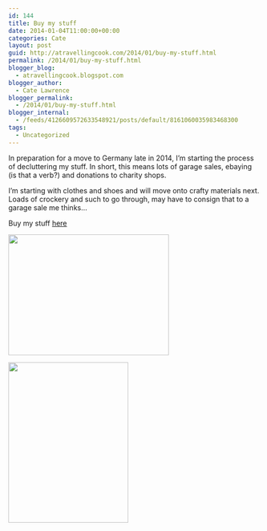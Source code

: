 ```yaml
---
id: 144
title: Buy my stuff
date: 2014-01-04T11:00:00+00:00
categories: Cate
layout: post
guid: http://atravellingcook.com/2014/01/buy-my-stuff.html
permalink: /2014/01/buy-my-stuff.html
blogger_blog:
  - atravellingcook.blogspot.com
blogger_author:
  - Cate Lawrence
blogger_permalink:
  - /2014/01/buy-my-stuff.html
blogger_internal:
  - /feeds/4126609572633548921/posts/default/8161060035983468300
tags:
  - Uncategorized
---
```

In preparation for a move to Germany late in 2014, I&#8217;m starting the process of decluttering my stuff. In short, this means lots of garage sales, ebaying (is that a verb?) and donations to charity shops.

I&#8217;m starting with clothes and shoes and will move onto crafty materials next. Loads of crockery and such to go through, may have to consign that to a garage sale me thinks&#8230;



Buy my stuff [here](http://www.ebay.com.au/sch/funky_cate/m.html?item=141157050956&_uhb=1&pt=AU_Womens_Clothing_2&hash=item20dd9daa4c&rt=nc&_trksid=p2047675.l2562)


  <a  href="http://1.bp.blogspot.com/-38FKKkmH7AM/UsfZPer3-mI/AAAAAAAAH4U/mvnkifdlSxQ/s1600/11747098046_77fd78de62_c.jpg"><img src="http://1.bp.blogspot.com/-38FKKkmH7AM/UsfZPer3-mI/AAAAAAAAH4U/mvnkifdlSxQ/s320/11747098046_77fd78de62_c.jpg" alt="" width="320" height="241" border="0" /></a>









  <a  href="http://1.bp.blogspot.com/--mFnFYmT31U/Usfa7V3kn8I/AAAAAAAAH4g/yyVdBNe1jGM/s1600/IMG_1512.jpg"><img src="http://1.bp.blogspot.com/--mFnFYmT31U/Usfa7V3kn8I/AAAAAAAAH4g/yyVdBNe1jGM/s320/IMG_1512.jpg" alt="" width="239" height="320" border="0" /></a>
